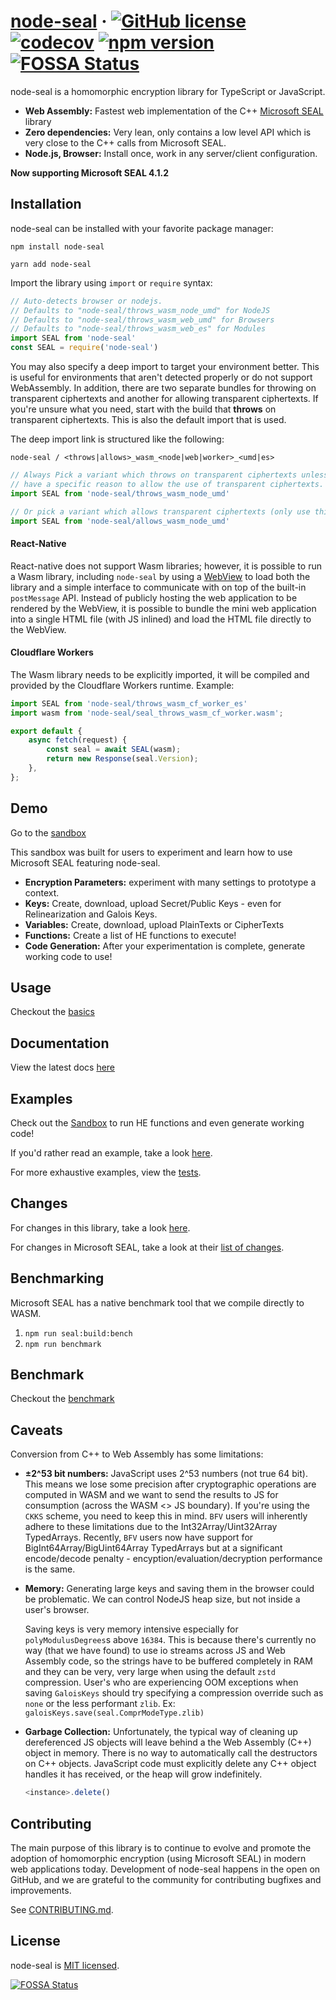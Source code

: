 # [node-seal](https://github.com/s0l0ist/node-seal) &middot; [![GitHub license](https://img.shields.io/badge/license-MIT-green.svg)](https://github.com/s0l0ist/node-seal/blob/main/LICENSE) [![codecov](https://codecov.io/gh/s0l0ist/node-seal/branch/main/graph/badge.svg)](https://codecov.io/gh/s0l0ist/node-seal) [![npm version](https://badge.fury.io/js/node-seal.svg)](https://www.npmjs.com/package/node-seal) [![FOSSA Status](https://app.fossa.com/api/projects/git%2Bgithub.com%2Fs0l0ist%2Fnode-seal.svg?type=shield&issueType=license)](https://app.fossa.com/projects/git%2Bgithub.com%2Fs0l0ist%2Fnode-seal?ref=badge_shield&issueType=license)

node-seal is a homomorphic encryption library for TypeScript or JavaScript.

- **Web Assembly:** Fastest web implementation of the C++ [Microsoft
  SEAL](https://github.com/microsoft/SEAL) library
- **Zero dependencies:** Very lean, only contains a low level API which is very
  close to the C++ calls from Microsoft SEAL.
- **Node.js, Browser:** Install once, work in any server/client configuration.

**Now supporting Microsoft SEAL 4.1.2**

## Installation

node-seal can be installed with your favorite package manager:

```shell
npm install node-seal
```

```shell
yarn add node-seal
```

Import the library using `import` or `require` syntax:

```javascript
// Auto-detects browser or nodejs.
// Defaults to "node-seal/throws_wasm_node_umd" for NodeJS
// Defaults to "node-seal/throws_wasm_web_umd" for Browsers
// Defaults to "node-seal/throws_wasm_web_es" for Modules
import SEAL from 'node-seal'
const SEAL = require('node-seal')
```

You may also specify a deep import to target your environment better. This is
useful for environments that aren't detected properly or do not support
WebAssembly. In addition, there are two separate bundles for throwing on
transparent ciphertexts and another for allowing transparent ciphertexts. If
you're unsure what you need, start with the build that **throws** on transparent
ciphertexts. This is also the default import that is used.

The deep import link is structured like the following:

`node-seal / <throws|allows>_wasm_<node|web|worker>_<umd|es>`

```javascript
// Always Pick a variant which throws on transparent ciphertexts unless you
// have a specific reason to allow the use of transparent ciphertexts.
import SEAL from 'node-seal/throws_wasm_node_umd'

// Or pick a variant which allows transparent ciphertexts (only use this if you know what you're doing)
import SEAL from 'node-seal/allows_wasm_node_umd'
```

#### React-Native

React-native does not support Wasm libraries; however, it is possible to run a
Wasm library, including `node-seal` by using a
[WebView](https://github.com/react-native-webview/react-native-webview#readme)
to load both the library and a simple interface to communicate with on top of
the built-in `postMessage` API. Instead of publicly hosting the web application
to be rendered by the WebView, it is possible to bundle the mini web application
into a single HTML file (with JS inlined) and load the HTML file directly to the
WebView.

#### Cloudflare Workers

The Wasm library needs to be explicitly imported, it will be compiled and
provided by the Cloudflare Workers runtime. Example:

```javascript
import SEAL from 'node-seal/throws_wasm_cf_worker_es'
import wasm from 'node-seal/seal_throws_wasm_cf_worker.wasm';

export default {
    async fetch(request) {
        const seal = await SEAL(wasm);
        return new Response(seal.Version);
    },
};
```

## Demo

Go to the [sandbox](https://s0l0ist.github.io/seal-sandbox/)

This sandbox was built for users to experiment and learn how to use Microsoft
SEAL featuring node-seal.

- **Encryption Parameters:** experiment with many settings to prototype a
  context.
- **Keys:** Create, download, upload Secret/Public Keys - even for
  Relinearization and Galois Keys.
- **Variables:** Create, download, upload PlainTexts or CipherTexts
- **Functions:** Create a list of HE functions to execute!
- **Code Generation:** After your experimentation is complete, generate working
  code to use!

## Usage

Checkout the [basics](USAGE.md)

## Documentation

View the latest docs [here](https://s0l0ist.github.io/node-seal)

## Examples

Check out the [Sandbox](https://s0l0ist.github.io/seal-sandbox/) to run HE functions and even
generate working code!

If you'd rather read an example, take a look [here](FULL-EXAMPLE.md).

For more exhaustive examples, view the [tests](src/__tests__).

## Changes

For changes in this library, take a look [here](CHANGES.md).

For changes in Microsoft SEAL, take a look at their [list of
changes](https://github.com/microsoft/SEAL/blob/master/CHANGES.md).

## Benchmarking

Microsoft SEAL has a native benchmark tool that we compile directly to WASM.

1. `npm run seal:build:bench`
2. `npm run benchmark`

## Benchmark

Checkout the [benchmark](BENCHMARK.md)

## Caveats

Conversion from C++ to Web Assembly has some limitations:

- **±2^53 bit numbers:** JavaScript uses 2^53 numbers (not true 64 bit). This
  means we lose some precision after cryptographic operations are computed in
  WASM and we want to send the results to JS for consumption (across the WASM <>
  JS boundary). If you're using the `CKKS` scheme, you need to keep this in
  mind. `BFV` users will inherently adhere to these limitations due to the
  Int32Array/Uint32Array TypedArrays. Recently, `BFV` users now have support for
  BigInt64Array/BigUint64Array TypedArrays but at a significant encode/decode
  penalty - encyption/evaluation/decryption performance is the same.

- **Memory:** Generating large keys and saving them in the browser could be
  problematic. We can control NodeJS heap size, but not inside a user's browser.

  Saving keys is very memory intensive especially for `polyModulusDegrees`s
  above `16384`. This is because there's currently no way (that we have found)
  to use io streams across JS and Web Assembly code, so the strings have to be
  buffered completely in RAM and they can be very, very large when using the
  default `zstd` compression. User's who are experiencing OOM exceptions when
  saving `GaloisKeys` should try specifying a compression override such as
  `none` or the less performant `zlib`. Ex:
  `galoisKeys.save(seal.ComprModeType.zlib)`

- **Garbage Collection:** Unfortunately, the typical way of cleaning up
  dereferenced JS objects will leave behind a the Web Assembly (C++) object in
  memory. There is no way to automatically call the destructors on C++ objects.
  JavaScript code must explicitly delete any C++ object handles it has received,
  or the heap will grow indefinitely.

  ```javascript
  <instance>.delete()
  ```

## Contributing

The main purpose of this library is to continue to evolve and promote the
adoption of homomorphic encryption (using Microsoft SEAL) in modern web
applications today. Development of node-seal happens in the open on GitHub, and
we are grateful to the community for contributing bugfixes and improvements.

See [CONTRIBUTING.md](CONTRIBUTING.md).

## License

node-seal is [MIT licensed](LICENSE).

[![FOSSA Status](https://app.fossa.com/api/projects/git%2Bgithub.com%2Fs0l0ist%2Fnode-seal.svg?type=large&issueType=license)](https://app.fossa.com/projects/git%2Bgithub.com%2Fs0l0ist%2Fnode-seal?ref=badge_large&issueType=license)
